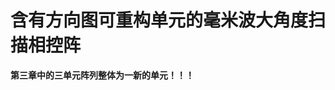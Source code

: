 # 含有方向图可重构单元的毫米波大角度扫描相控阵

**第三章中的三单元阵列整体为一新的单元！！！**


<!--stackedit_data:
eyJoaXN0b3J5IjpbLTIwMjY4NDg1MjVdfQ==
-->